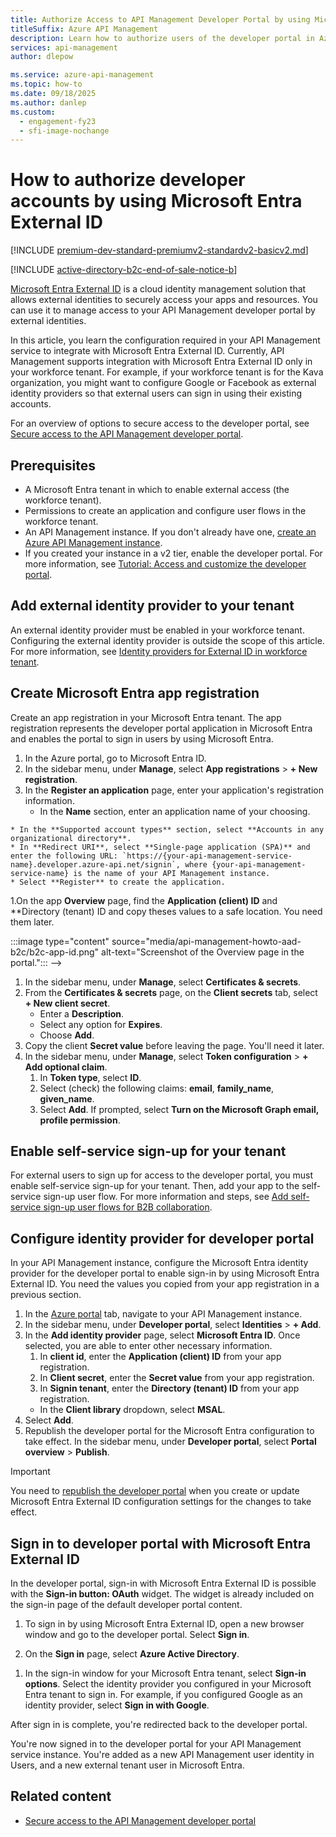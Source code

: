 ```yaml
---
title: Authorize Access to API Management Developer Portal by using Microsoft Entra External ID
titleSuffix: Azure API Management
description: Learn how to authorize users of the developer portal in Azure API Management by using Microsoft Entra External ID
services: api-management
author: dlepow

ms.service: azure-api-management
ms.topic: how-to
ms.date: 09/18/2025
ms.author: danlep
ms.custom:
  - engagement-fy23
  - sfi-image-nochange
---
```


# How to authorize developer accounts by using Microsoft Entra External ID

[!INCLUDE [premium-dev-standard-premiumv2-standardv2-basicv2.md](../../includes/api-management-availability-premium-dev-standard-premiumv2-standardv2-basicv2.md)]

[!INCLUDE [active-directory-b2c-end-of-sale-notice-b](../../includes/active-directory-b2c-end-of-sale-notice-b.md)]



[Microsoft Entra External ID](/entra/external-id/external-identities-overview) is a cloud identity management solution that allows external identities to securely access your apps and resources. You can use it to manage access to your API Management developer portal by external identities. 

In this article, you learn the configuration required in your API Management service to integrate with Microsoft Entra External ID. Currently, API Management supports integration with Microsoft Entra External ID only in your workforce tenant. For example, if your workforce tenant is for the Kava organization, you might want to configure Google or Facebook as external identity providers so that external users can sign in using their existing accounts.

For an overview of options to secure access to the developer portal, see [Secure access to the API Management developer portal](secure-developer-portal-access.md).


## Prerequisites

* A Microsoft Entra tenant in which to enable external access (the workforce tenant).
* Permissions to create an application and configure user flows in the workforce tenant.
* An API Management instance. If you don't already have one, [create an Azure API Management instance](get-started-create-service-instance.md).
* If you created your instance in a v2 tier, enable the developer portal. For more information, see [Tutorial: Access and customize the developer portal](api-management-howto-developer-portal-customize.md).



## Add external identity provider to your tenant

An external identity provider must be enabled in your workforce tenant. Configuring the external identity provider is outside the scope of this article. For more information, see [Identity providers for External ID in workforce tenant](/entra/external-id/identity-providers).

## Create Microsoft Entra app registration

Create an app registration in your Microsoft Entra tenant. The app registration represents the developer portal application in Microsoft Entra and enables the portal to sign in users by using Microsoft Entra.

1. In the Azure portal, go to Microsoft Entra ID. 
1. In the sidebar menu, under **Manage**, select **App registrations** >  **+ New registration**.
1. In the **Register an application** page, enter your application's registration information.
    * In the **Name** section, enter an application name of your choosing.
<!-- Is this supported account types section correct? -->
    * In the **Supported account types** section, select **Accounts in any organizational directory**.
    * In **Redirect URI**, select **Single-page application (SPA)** and enter the following URL: `https://{your-api-management-service-name}.developer.azure-api.net/signin`, where {your-api-management-service-name} is the name of your API Management instance.
    * Select **Register** to create the application.
1.On the app **Overview** page, find the **Application (client) ID** and **Directory (tenant) ID and copy theses values to a safe location. You need them later.

<!-->
    :::image type="content" source="media/api-management-howto-aad-b2c/b2c-app-id.png" alt-text="Screenshot of the Overview page in the portal.":::
-->
1. In the sidebar menu, under **Manage**, select **Certificates & secrets**. 
1. From the **Certificates & secrets** page, on the **Client secrets** tab, select **+ New client secret**. 
    * Enter a **Description**.
    * Select any option for **Expires**.
    * Choose **Add**. 
1. Copy the client **Secret value** before leaving the page. You'll need it later. 
1. In the sidebar menu, under **Manage**, select **Token configuration** > **+ Add optional claim**.
    1. In **Token type**, select **ID**.
    1. Select (check) the following claims: **email**, **family_name**, **given_name**.
    1. Select **Add**. If prompted, select **Turn on the Microsoft Graph email, profile permission**.

## Enable self-service sign-up for your tenant

For external users to sign up for access to the developer portal, you must enable self-service sign-up for your tenant. Then, add your app to the self-service sign-up user flow. For more information and steps, see [Add self-service sign-up user flows for B2B collaboration](/entra/external-id/self-service-sign-up-user-flow).

## Configure identity provider for developer portal

In your API Management instance, configure the Microsoft Entra identity provider for the developer portal to enable sign-in by using Microsoft Entra External ID. You need the values you copied from your app registration in a previous section.

1. In the [Azure portal](https://portal.azure.com) tab, navigate to your API Management instance.
1. In the sidebar menu, under **Developer portal**, select **Identities** > **+ Add**.
1. In the **Add identity provider** page, select **Microsoft Entra ID**. Once selected, you are able to enter other necessary information. 
    1. In **client id**, enter the **Application (client) ID** from your app registration.
    1. In **Client secret**, enter the **Secret value** from your app registration.
    1. In **Signin tenant**, enter the **Directory (tenant) ID** from your app registration.
    * In the **Client library** dropdown, select **MSAL**.
1. Select **Add**.
1. Republish the developer portal for the Microsoft Entra configuration to take effect. In the sidebar menu, under **Developer portal**, select **Portal overview** > **Publish**.   


> [!IMPORTANT]
> You need to [republish the developer portal](developer-portal-overview.md#publish-the-portal) when you create or update Microsoft Entra External ID configuration settings for the changes to take effect.

## Sign in to developer portal with Microsoft Entra External ID

In the developer portal, sign-in with Microsoft Entra External ID is possible with the **Sign-in button: OAuth** widget. The widget is already included on the sign-in page of the default developer portal content.

1. To sign in by using Microsoft Entra External ID, open a new browser window and go to the developer portal. Select **Sign in**.

1. On the **Sign in** page, select **Azure Active Directory**.

<!--
    :::image type="content" source="media/api-management-howto-aad-b2c/developer-portal-sign-in.png" alt-text="Screenshot of signing in to developer portal.":::
-->

1. In the sign-in window for your Microsoft Entra tenant, select **Sign-in options**. Select the identity provider you configured in your Microsoft Entra tenant to sign in. For example, if you configured Google as an identity provider, select **Sign in with Google**.

After sign in is complete, you're redirected back to the developer portal. 

You're now signed in to the developer portal for your API Management service instance. You're added as a new API Management user identity in Users, and a new external tenant user in Microsoft Entra.

<!--

:::image type="content" source="media/api-management-howto-aad-b2c/developer-portal-home.png" alt-text="Sign in to developer portal complete":::

-->

## Related content

*  [Secure access to the API Management developer portal](secure-developer-portal-access.md)


[How to add operations to an API]: ./mock-api-responses.md
[How to add and publish a product]: api-management-howto-add-products.md
[Monitoring and analytics]: api-management-monitoring.md
[Add APIs to a product]: api-management-howto-add-products.md#add-apis
[Publish a product]: api-management-howto-add-products.md#publish-product
[Get started with Azure API Management]: get-started-create-service-instance.md
[API Management policy reference]: ./api-management-policies.md
[Caching policies]: ./api-management-policies.md#caching-policies
[Create an API Management service instance]: get-started-create-service-instance.md

[https://oauth.net/2/]: https://oauth.net/2/
[WebApp-GraphAPI-DotNet]: https://github.com/AzureADSamples/WebApp-GraphAPI-DotNet
[Azure Active Directory B2C overview]: ../active-directory-b2c/overview.md
[How to authorize developer accounts using Azure Active Directory]: ./api-management-howto-aad.md
[Azure Active Directory B2C: Extensible policy framework]: ../active-directory-b2c/user-flow-overview.md
[Use a Microsoft account as an identity provider in Azure Active Directory B2C]: ../active-directory-b2c/identity-provider-microsoft-account.md
[Use a Google account as an identity provider in Azure Active Directory B2C]: ../active-directory-b2c/identity-provider-google.md
[Use a Facebook account as an identity provider in Azure Active Directory B2C]: ../active-directory-b2c/identity-provider-facebook.md
[Use a LinkedIn account as an identity provider in Azure Active Directory B2C]: ../active-directory-b2c/identity-provider-linkedin.md

[Prerequisites]: #prerequisites
[Configure an OAuth 2.0 authorization server in API Management]: #step1
[Configure an API to use OAuth 2.0 user authorization]: #step2
[Test the OAuth 2.0 user authorization in the Developer Portal]: #step3
[Next steps]: #next-steps

[Log in to the Developer portal using an Azure Active Directory account]: #Log-in-to-the-Developer-portal-using-an-Azure-Active-Directory-account
